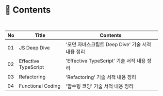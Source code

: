 # :page_facing_up: Contents

<br>

| No   | Title                | Contents                              |
| ---- | -------------------- | ------------------------------------- |
| 01   | JS Deep Dive         | '모던 자바스크립트 Deep Dive' 기술 서적 내용 정리 |
| 02   | Effective TypeScript | 'Effective TypeScript' 기술 서적 내용 정리      |
| 03   | Refactoring | 'Refactoring' 기술 서적 내용 정리      |
| 04 | Functional Coding | '함수형 코딩' 기술 서적 내용 정리 |

